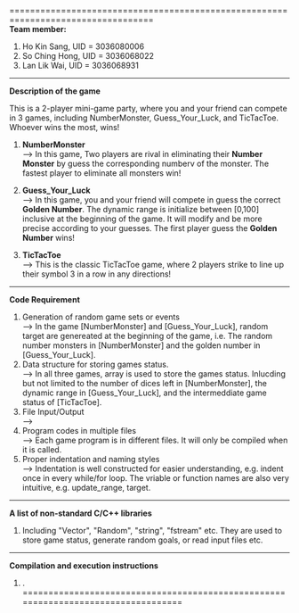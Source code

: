 ==================================================================================  
**Team member:**
1. Ho Kin Sang, UID = 3036080006
2. So Ching Hong, UID = 3036068022
3. Lan Lik Wai, UID = 3036068931
----------------------------------------------------------------------------------
**Description of the game**  
  
This is a 2-player mini-game party, where you and your friend can compete in 3 games, including NumberMonster, Guess_Your_Luck, and TicTacToe. Whoever wins the most, wins!
1. **NumberMonster**  
--> In this game, Two players are rival in eliminating their **Number Monster** by guess the corresponding numberv of the monster. The fastest player to eliminate all monsters win!
  
2. **Guess_Your_Luck**  
--> In this game, you and your friend will compete in guess the correct **Golden Number**. The dynamic range is initialize between [0,100] inclusive at the beginning of the game. It will modify and be more precise according to your guesses. The first player guess the **Golden Number** wins!
  
3. **TicTacToe**  
--> This is the classic TicTacToe game, where 2 players strike to line up their symbol 3 in a row in any directions!
----------------------------------------------------------------------------------
**Code Requirement**
  
1. Generation of random game sets or events  
--> In the game [NumberMonster] and [Guess_Your_Luck], random target are genereated at the beginning of the game, i.e. The random number monsters in [NumberMonster] and the golden number in [Guess_Your_Luck].
2. Data structure for storing games status.  
--> In all three games, array is used to store the games status. Inlucding but not limited to the number of dices left in [NumberMonster], the dynamic range in [Guess_Your_Luck], and the intermeddiate game status of [TicTacToe].
3. File Input/Output  
--> 
4. Program codes in multiple files  
--> Each game program is in different files. It will only be compiled when it is called.
5. Proper indentation and naming styles  
--> Indentation is well constructed for easier understanding, e.g. indent once in every while/for loop. The vriable or function names are also very intuitive, e.g. update_range, target.
----------------------------------------------------------------------------------
**A list of non-standard C/C++ libraries**  
1. Including "Vector", "Random", "string", "fstream" etc.
They are used to store game status, generate random goals, or read input files etc.
----------------------------------------------------------------------------------
**Compilation and execution instructions**  
1. .
==================================================================================
